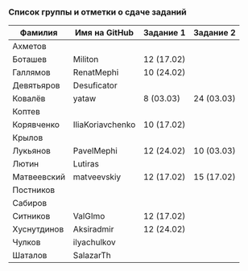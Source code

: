 ### Список группы и отметки о сдаче заданий

|Фамилия    |Имя на GitHub   |Задание 1 |Задание 2   |
|-----------|----------------|----------|------------|
|Ахметов    |                |          |            |
|Боташев    |Militon         |12 (17.02)|            |
|Галлямов   |RenatMephi      |10 (24.02)|            |
|Девятьяров |Desuficator     |          |            |
|Ковалёв    |yataw           | 8 (03.03)|24 (03.03)  |
|Коптев     |                |          |            |
|Корявченко |IliaKoriavchenko|10 (17.02)|            |
|Крылов     |                |          |            |
|Лукьянов   |PavelMephi      |12 (24.02)|10 (03.03)  |
|Лютин      |Lutiras         |          |            |
|Матвеевский|matveevskiy     |12 (17.02)|15 (17.02)  |
|Постников  |                |          |            |
|Сабиров    |                |          |            |
|Ситников   |ValGImo         |12 (17.02)|            |
|Хуснутдинов|Aksiradmir      |12 (24.02)|            |
|Чулков     |ilyachulkov     |          |            |
|Шаталов    |SalazarTh       |          |            |
